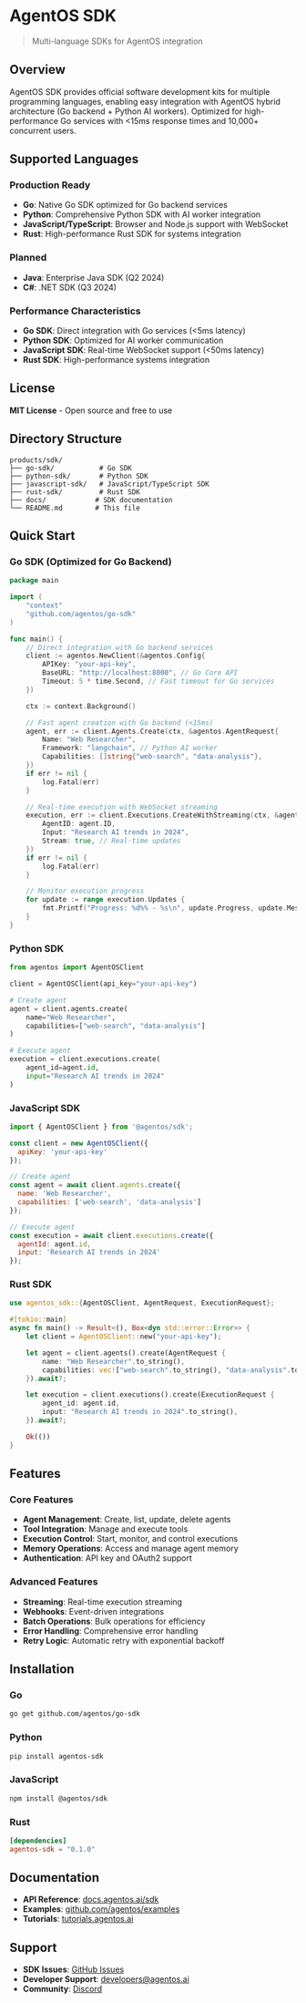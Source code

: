# AgentOS SDK

> Multi-language SDKs for AgentOS integration

## Overview

AgentOS SDK provides official software development kits for multiple programming languages, enabling easy integration with AgentOS hybrid architecture (Go backend + Python AI workers). Optimized for high-performance Go services with <15ms response times and 10,000+ concurrent users.

## Supported Languages

### **Production Ready**
- **Go**: Native Go SDK optimized for Go backend services
- **Python**: Comprehensive Python SDK with AI worker integration
- **JavaScript/TypeScript**: Browser and Node.js support with WebSocket
- **Rust**: High-performance Rust SDK for systems integration

### **Planned**
- **Java**: Enterprise Java SDK (Q2 2024)
- **C#**: .NET SDK (Q3 2024)

### **Performance Characteristics**
- **Go SDK**: Direct integration with Go services (<5ms latency)
- **Python SDK**: Optimized for AI worker communication
- **JavaScript SDK**: Real-time WebSocket support (<50ms latency)
- **Rust SDK**: High-performance systems integration

## License

**MIT License** - Open source and free to use

## Directory Structure

```
products/sdk/
├── go-sdk/           # Go SDK
├── python-sdk/       # Python SDK
├── javascript-sdk/   # JavaScript/TypeScript SDK
├── rust-sdk/         # Rust SDK
├── docs/            # SDK documentation
└── README.md        # This file
```

## Quick Start

### Go SDK (Optimized for Go Backend)

```go
package main

import (
    "context"
    "github.com/agentos/go-sdk"
)

func main() {
    // Direct integration with Go backend services
    client := agentos.NewClient(&agentos.Config{
        APIKey: "your-api-key",
        BaseURL: "http://localhost:8000", // Go Core API
        Timeout: 5 * time.Second, // Fast timeout for Go services
    })

    ctx := context.Background()

    // Fast agent creation with Go backend (<15ms)
    agent, err := client.Agents.Create(ctx, &agentos.AgentRequest{
        Name: "Web Researcher",
        Framework: "langchain", // Python AI worker
        Capabilities: []string{"web-search", "data-analysis"},
    })
    if err != nil {
        log.Fatal(err)
    }

    // Real-time execution with WebSocket streaming
    execution, err := client.Executions.CreateWithStreaming(ctx, &agentos.ExecutionRequest{
        AgentID: agent.ID,
        Input: "Research AI trends in 2024",
        Stream: true, // Real-time updates
    })
    if err != nil {
        log.Fatal(err)
    }

    // Monitor execution progress
    for update := range execution.Updates {
        fmt.Printf("Progress: %d%% - %s\n", update.Progress, update.Message)
    }
}
```

### Python SDK

```python
from agentos import AgentOSClient

client = AgentOSClient(api_key="your-api-key")

# Create agent
agent = client.agents.create(
    name="Web Researcher",
    capabilities=["web-search", "data-analysis"]
)

# Execute agent
execution = client.executions.create(
    agent_id=agent.id,
    input="Research AI trends in 2024"
)
```

### JavaScript SDK

```javascript
import { AgentOSClient } from '@agentos/sdk';

const client = new AgentOSClient({
  apiKey: 'your-api-key'
});

// Create agent
const agent = await client.agents.create({
  name: 'Web Researcher',
  capabilities: ['web-search', 'data-analysis']
});

// Execute agent
const execution = await client.executions.create({
  agentId: agent.id,
  input: 'Research AI trends in 2024'
});
```

### Rust SDK

```rust
use agentos_sdk::{AgentOSClient, AgentRequest, ExecutionRequest};

#[tokio::main]
async fn main() -> Result<(), Box<dyn std::error::Error>> {
    let client = AgentOSClient::new("your-api-key");

    let agent = client.agents().create(AgentRequest {
        name: "Web Researcher".to_string(),
        capabilities: vec!["web-search".to_string(), "data-analysis".to_string()],
    }).await?;

    let execution = client.executions().create(ExecutionRequest {
        agent_id: agent.id,
        input: "Research AI trends in 2024".to_string(),
    }).await?;

    Ok(())
}
```

## Features

### Core Features
- **Agent Management**: Create, list, update, delete agents
- **Tool Integration**: Manage and execute tools
- **Execution Control**: Start, monitor, and control executions
- **Memory Operations**: Access and manage agent memory
- **Authentication**: API key and OAuth2 support

### Advanced Features
- **Streaming**: Real-time execution streaming
- **Webhooks**: Event-driven integrations
- **Batch Operations**: Bulk operations for efficiency
- **Error Handling**: Comprehensive error handling
- **Retry Logic**: Automatic retry with exponential backoff

## Installation

### Go
```bash
go get github.com/agentos/go-sdk
```

### Python
```bash
pip install agentos-sdk
```

### JavaScript
```bash
npm install @agentos/sdk
```

### Rust
```toml
[dependencies]
agentos-sdk = "0.1.0"
```

## Documentation

- **API Reference**: [docs.agentos.ai/sdk](https://docs.agentos.ai/sdk)
- **Examples**: [github.com/agentos/examples](https://github.com/agentos/examples)
- **Tutorials**: [tutorials.agentos.ai](https://tutorials.agentos.ai)

## Support

- **SDK Issues**: [GitHub Issues](https://github.com/tuanle96/agentos-ecosystem/issues)
- **Developer Support**: developers@agentos.ai
- **Community**: [Discord](https://discord.gg/agentos)
